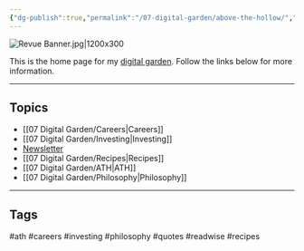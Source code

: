 ```yaml
---
{"dg-publish":true,"permalink":"/07-digital-garden/above-the-hollow/","tags":["gardenEntry"],"updated":"2025-04-05T11:15:42.245-07:00"}
---
```


![Revue Banner.jpg|1200x300](/img/user/06%20Utilities/Attachments/Revue%20Banner.jpg)

This is the home page for my [digital garden](https://cagrimmett.com/ideas/2020/11/08/what-are-digital-gardens/). Follow the links below for more information.

---
## Topics

- [[07 Digital Garden/Careers\|Careers]]
- [[07 Digital Garden/Investing\|Investing]]
- [Newsletter](https://abovethehollow.beehiiv.com/)
- [[07 Digital Garden/Recipes\|Recipes]]
- [[07 Digital Garden/ATH\|ATH]]
- [[07 Digital Garden/Philosophy\|Philosophy]]

---
## Tags

#ath #careers #investing #philosophy #quotes #readwise #recipes 
